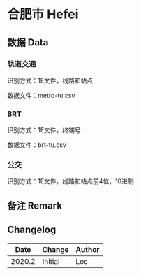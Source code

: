 # 合肥市 Hefei

## 数据 Data

### 轨道交通

识别方式：1E文件，线路和站点

数据文件：metro-tu.csv

### BRT

识别方式：1E文件，终端号

数据文件：brt-tu.csv

### 公交

识别方式：1E文件，线路和站点前4位，10进制

## 备注 Remark

## Changelog

Date | Change | Author
-----|--------|-------
2020.2 | Initial | Los
